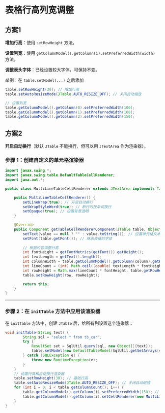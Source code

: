 # 表格行高列宽调整

## 方案1

**增加行高**：使用 `setRowHeight` 方法。

**设置列宽**：使用 `getColumnModel().getColumn(i).setPreferredWidth(width)` 方法。

**调整表头字体**：已经设置较大字体，可保持不变。

举例：在 `table.setModel(...)` 之后添加

```java
table.setRowHeight(30); // 增加行高
table.setAutoResizeMode(JTable.AUTO_RESIZE_OFF); // 关闭自动缩放

// 设置列宽
table.getColumnModel().getColumn(0).setPreferredWidth(100);
table.getColumnModel().getColumn(1).setPreferredWidth(100);
table.getColumnModel().getColumn(2).setPreferredWidth(150);
```

## 方案2

**开启自动换行**（默认 `JTable` 不能换行，但可以用 `JTextArea` 作为渲染器）。

### **步骤 1：创建自定义的单元格渲染器**

```java
import javax.swing.*;
import javax.swing.table.DefaultTableCellRenderer;
import java.awt.*;

public class MultiLineTableCellRenderer extends JTextArea implements TableCellRenderer {

    public MultiLineTableCellRenderer() {
        setLineWrap(true); // 开启自动换行
        setWrapStyleWord(true); // 断行时按单词换行
        setOpaque(true); // 设置背景透明
    }

    @Override
    public Component getTableCellRendererComponent(JTable table, Object value, boolean isSelected, boolean hasFocus, int row, int column) {
        setText(value == null ? "" : value.toString()); // 设置单元格文本
        setFont(table.getFont()); // 继承表格的字体
        
        // 根据内容调整行高
        int fontHeight = getFontMetrics(getFont()).getHeight();
        int textLength = getText().length();
        int columnWidth = table.getColumnModel().getColumn(column).getWidth();
        int lineCount = (int) Math.ceil((double) textLength * fontHeight / columnWidth);
        int rowHeight = Math.max(lineCount * fontHeight, table.getRowHeight());
        table.setRowHeight(row, rowHeight);

        return this;
    }
}
```

------

### **步骤 2：在 `initTable` 方法中应用该渲染器**

在 `initTable` 方法中，创建 `JTable` 后，给所有列设置这个渲染器：

```java
void initTable(String text) {
        String sql = "select * from tb_car";
        try {
            ResultSet set = SqlUtil.query(sql, new Object[]{text});
            table.setModel(new DefaultTableModel(SqlUtil.getSetArrays(set), headers));
        } catch (SQLException e) {
            throw new RuntimeException(e);
        }
    }
    // 设置行高和自动换行渲染器
    table.setRowHeight(30); // 基础行高
    table.setAutoResizeMode(JTable.AUTO_RESIZE_OFF); // 关闭自动缩放
    for (int i = 0; i < table.getColumnCount(); i++) {
        table.getColumnModel().getColumn(i).setPreferredWidth(150); // 适当调整列宽
        table.getColumnModel().getColumn(i).setCellRenderer(new MultiLineTableCellRenderer()); // 设置换行渲染器
    }
}
```